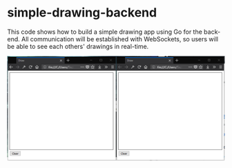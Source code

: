# simple-drawing-backend
This code shows how to build a simple drawing app using Go for the back-end. All communication will be established with WebSockets, so users will be able to see each others' drawings in real-time.

![效果截图](snap.gif)